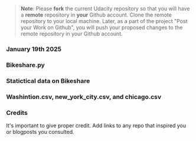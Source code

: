 >**Note**: Please **fork** the current Udacity repository so that you will have a **remote** repository in **your** Github account. Clone the remote repository to your local machine. Later, as a part of the project "Post your Work on Github", you will push your proposed changes to the remote repository in your Github account.

### January 19th 2025


### Bikeshare.py


### Statictical data on Bikeshare


### Washintion.csv, new_york_city.csv, and chicago.csv


### Credits
It's important to give proper credit. Add links to any repo that inspired you or blogposts you consulted.

